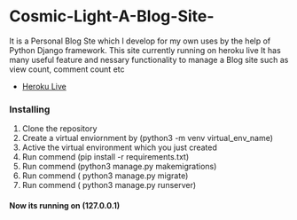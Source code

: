 # Cosmic-Light-A-Blog-Site-
It is a Personal Blog Ste which I develop for my own uses by the help of Python Django framework. This site currently running on heroku live 
It has many useful feature and  nessary functionality to manage a Blog site such as view count, comment count etc 
* [Heroku Live](https://cosmiclight.herokuapp.com)


### Installing
1. Clone the repository 
2. Create a virtual enviornment by (python3 -m venv virtual_env_name)
3. Active the virtual environment which you just created
4. Run commend (pip install -r requirements.txt)
5. Run commend (python3 manage.py makemigrations)
6. Run commend ( python3 manage.py migrate)
7. Run commend ( python3 manage.py runserver)



#### Now its running on (127.0.0.1)


